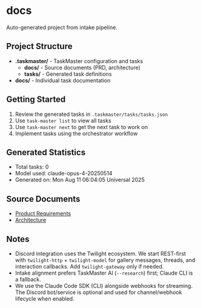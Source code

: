 # docs

Auto-generated project from intake pipeline.

## Project Structure

- **.taskmaster/** - TaskMaster configuration and tasks
  - **docs/** - Source documents (PRD, architecture)
  - **tasks/** - Generated task definitions
- **docs/** - Individual task documentation

## Getting Started

1. Review the generated tasks in `.taskmaster/tasks/tasks.json`
2. Use `task-master list` to view all tasks
3. Use `task-master next` to get the next task to work on
4. Implement tasks using the orchestrator workflow

## Generated Statistics

- Total tasks: 0
- Model used: claude-opus-4-20250514
- Generated on: Mon Aug 11 06:04:05 Universal 2025

## Source Documents

- [Product Requirements](/.taskmaster/docs/prd.txt)
- [Architecture](/.taskmaster/docs/architecture.md)

## Notes

- Discord integration uses the Twilight ecosystem. We start REST-first with `twilight-http` + `twilight-model` for gallery messages, threads, and interaction callbacks. Add `twilight-gateway` only if needed.
- Intake alignment prefers TaskMaster AI (`--research`) first; Claude CLI is a fallback.
- We use the Claude Code SDK (CLI) alongside webhooks for streaming. The Discord bot/service is optional and used for channel/webhook lifecycle when enabled.
